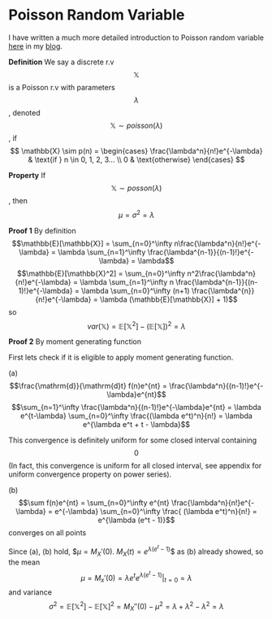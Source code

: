 # Poisson Random Variable
I have written a much more detailed introduction to Poisson random variable [here](https://docs.google.com/file/d/0B3_JVAzZH1m9NmJBdU02TVRtaXc/edit?usp=sharing) in my [blog](http://schwannden.wix.com/rigor#!math/ck0q).

**Definition** We say a discrete r.v $$\mathbb{X}$$ is a Poisson r.v with parameters $$\lambda$$, denoted $$\mathbb{X} \sim poisson(\lambda)$$, if
$$
 \mathbb{X} \sim p(n) =
  \begin{cases}
   \frac{\lambda^n}{n!}e^{-\lambda} & \text{if } n \in 0, 1, 2, 3... \\
   0       & \text{otherwise}
  \end{cases}
$$

**Property** If $$\mathbb{X} \sim posson(\lambda)$$, then $$\mu = \sigma^2 = \lambda$$

**Proof 1** By definition
$$\mathbb{E}[\mathbb{X}] = \sum_{n=0}^\infty n\frac{\lambda^n}{n!}e^{-\lambda} = \lambda \sum_{n=1}^\infty \frac{\lambda^{n-1}}{(n-1)!}e^{-\lambda} = \lambda$$
$$\mathbb{E}[\mathbb{X}^2] = \sum_{n=0}^\infty n^2\frac{\lambda^n}{n!}e^{-\lambda} = \lambda \sum_{n=1}^\infty n  \frac{\lambda^{n-1}}{(n-1)!}e^{-\lambda} =  \lambda \sum_{n=0}^\infty (n+1)  \frac{\lambda^{n}}{n!}e^{-\lambda} = \lambda (\mathbb{E}[\mathbb{X}] + 1)$$
so $$var(\mathbb{X}) = \mathbb{E}[\mathbb{X}^2] - (\mathbb{E}[\mathbb{X}])^2 = \lambda$$

**Proof 2** By moment generating function

First lets check if it is eligible to apply moment generating function.

(a) 
$$\frac{\mathrm{d}}{\mathrm{d}t} f(n)e^{nt} = \frac{\lambda^n}{(n-1)!}e^{-\lambda}e^{nt}$$
$$\sum_{n=1}^\infty \frac{\lambda^n}{(n-1)!}e^{-\lambda}e^{nt} = \lambda e^{t-\lambda} \sum_{n=0}^\infty \frac{(\lambda e^t)^n}{n!} = \lambda e^{\lambda e^t + t - \lambda}$$

This convergence is definitely uniform for some closed interval containing $$0$$ (In fact, this convergence is uniform for all closed interval, see appendix for uniform convergence property on power series).

(b) $$\sum f(n)e^{nt} = \sum_{n=0}^\infty e^{nt}  \frac{\lambda^n}{n!}e^{-\lambda} = e^{-\lambda} \sum_{n=0}^\infty \frac{ (\lambda e^t)^n}{n!} = e^{\lambda (e^t - 1)}$$ converges on all points

Since (a), (b) hold, $$\mu = M_X'(0)$. $M_X(t) = e^{\lambda (e^t - 1)}$$ as (b) already showed, so the mean
$$ \mu = M_x'(0) = \lambda e^t e^{\lambda (e^t - 1)} |_{t=0} = \lambda $$
and variance
$$\sigma^2 = \mathbb{E}[\mathbb{X}^2] - \mathbb{E}[\mathbb{X}]^2 = M_X''(0) - \mu^2 = \lambda + \lambda^2 - \lambda^2 = \lambda$$



